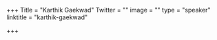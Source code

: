 +++
Title = "Karthik Gaekwad"
Twitter = ""
image = ""
type = "speaker"
linktitle = "karthik-gaekwad"

+++


